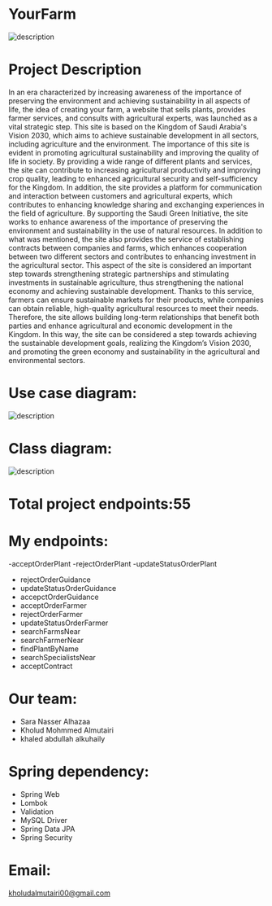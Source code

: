# YourFarm
![description](https://cdn.discordapp.com/attachments/1234214915905032257/1237322101531344896/logo_yourfarme.png?ex=663b3981&is=6639e801&hm=60ea1484594bad454f65d391e8abdb343cb085b5f9b46e0b146c13bf6abc35bc&)

# Project Description
In an era characterized by increasing awareness of the importance of preserving the environment and achieving sustainability in all aspects of life, the idea of creating your farm, a website that sells plants, provides farmer services, and consults with agricultural experts, was launched as a vital strategic step. This site is based on the Kingdom of Saudi Arabia's Vision 2030, which aims to achieve sustainable development in all sectors, including agriculture and the environment. The importance of this site is evident in promoting agricultural sustainability and improving the quality of life in society. By providing a wide range of different plants and services, the site can contribute to increasing agricultural productivity and improving crop quality, leading to enhanced agricultural security and self-sufficiency for the Kingdom. In addition, the site provides a platform for communication and interaction between customers and agricultural experts, which contributes to enhancing knowledge sharing and exchanging experiences in the field of agriculture. By supporting the Saudi Green Initiative, the site works to enhance awareness of the importance of preserving the environment and sustainability in the use of natural resources. In addition to what was mentioned, the site also provides the service of establishing contracts between companies and farms, which enhances cooperation between two different sectors and contributes to enhancing investment in the agricultural sector. This aspect of the site is considered an important step towards strengthening strategic partnerships and stimulating investments in sustainable agriculture, thus strengthening the national economy and achieving sustainable development. Thanks to this service, farmers can ensure sustainable markets for their products, while companies can obtain reliable, high-quality agricultural resources to meet their needs. Therefore, the site allows building long-term relationships that benefit both parties and enhance agricultural and economic development in the Kingdom. In this way, the site can be considered a step towards achieving the sustainable development goals, realizing the Kingdom’s Vision 2030, and promoting the green economy and sustainability in the agricultural and environmental sectors.

# Use case diagram:
![description](https://cdn.discordapp.com/attachments/1234214915905032257/1237335052321423381/731D2124-CC60-47DA-BCC9-31D9CF97F912_1_105_c.jpeg?ex=663b4591&is=6639f411&hm=f09773a71d22fe59644c36e61a3f418054d7ee80a31c5999d7b06794fefaf05d&)

# Class diagram:
![description](https://cdn.discordapp.com/attachments/1234214915905032258/1237540346972602459/D7D579F4-BF13-4288-9C32-FD2CB42E1FAE.png?ex=663c04c3&is=663ab343&hm=22eceb999247825e9e5bc53a12fab84968c94359cb0eb823d2edeebdf37f866d&)

# Total project endpoints:55

# My endpoints:
-acceptOrderPlant
-rejectOrderPlant 
-updateStatusOrderPlant 
- rejectOrderGuidance
- updateStatusOrderGuidance
- accepctOrderGuidance 
- acceptOrderFarmer 
- rejectOrderFarmer
- updateStatusOrderFarmer
- searchFarmsNear 
- searchFarmerNear 
- findPlantByName 
- searchSpecialistsNear 
- acceptContract


# Our team:
- Sara Nasser Alhazaa
- Kholud Mohmmed Almutairi
- khaled abdullah alkuhaily
 
# Spring dependency:
- Spring Web
- Lombok
- Validation
- MySQL Driver
- Spring Data JPA
- Spring Security
   
# Email:
 kholudalmutairi00@gmail.com
